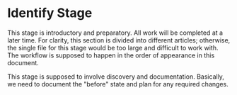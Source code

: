 # Identify Stage

This stage is introductory and preparatory. All work will be completed at a later time. For clarity, this section is divided into different articles; otherwise, the single file for this stage would be too large and difficult to work with. The workflow is supposed to happen in the order of appearance in this document.

This stage is supposed to involve discovery and documentation.  Basically, we need to document the "before" state and plan for any required changes.
